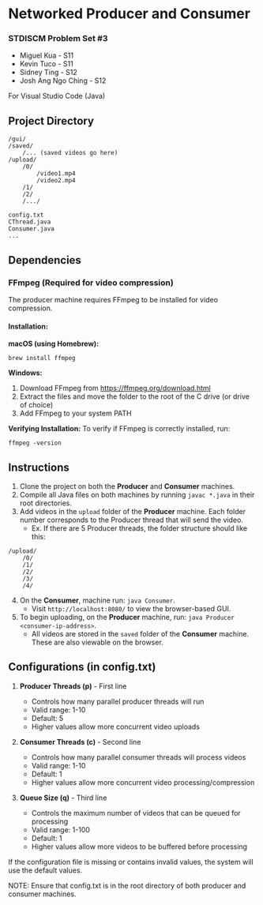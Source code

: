 # Networked Producer and Consumer

### STDISCM Problem Set #3
- Miguel Kua - S11
- Kevin Tuco - S11
- Sidney Ting - S12
- Josh Ang Ngo Ching - S12

For Visual Studio Code (Java)

## Project Directory
```
/gui/
/saved/
    /... (saved videos go here)
/upload/
    /0/
        /video1.mp4
        /video2.mp4
    /1/
    /2/
    /.../

config.txt
CThread.java
Consumer.java
...
```

## Dependencies

### FFmpeg (Required for video compression)
The producer machine requires FFmpeg to be installed for video compression. 

#### Installation:

**macOS (using Homebrew):**
```
brew install ffmpeg
```

**Windows:**
1. Download FFmpeg from https://ffmpeg.org/download.html
2. Extract the files and move the folder to the root of the C drive (or drive of choice)
3. Add FFmpeg to your system PATH

**Verifying Installation:**
To verify if FFmpeg is correctly installed, run:
```
ffmpeg -version
```

## Instructions
1. Clone the project on both the **Producer** and **Consumer** machines.
2. Compile all Java files on both machines by running ```javac *.java``` in their root directories.
3. Add videos in the `upload` folder of the **Producer** machine. Each folder number corresponds to the Producer thread that will send the video.
    - Ex. If there are 5 Producer threads, the folder structure should like this:
```
/upload/
    /0/
    /1/
    /2/
    /3/
    /4/
```

4. On the **Consumer**, machine run: ```java Consumer```.
    - Visit ```http://localhost:8080/``` to view the browser-based GUI.
5. To begin uploading, on the **Producer** machine, run: ```java Producer <consumer-ip-address>```.
    - All videos are stored in the `saved` folder of the **Consumer** machine. These are also viewable on the browser.

## Configurations (in config.txt)
1. **Producer Threads (p)** - First line
   - Controls how many parallel producer threads will run
   - Valid range: 1-10
   - Default: 5
   - Higher values allow more concurrent video uploads

2. **Consumer Threads (c)** - Second line
   - Controls how many parallel consumer threads will process videos
   - Valid range: 1-10
   - Default: 1
   - Higher values allow more concurrent video processing/compression

3. **Queue Size (q)** - Third line
   - Controls the maximum number of videos that can be queued for processing
   - Valid range: 1-100
   - Default: 1
   - Higher values allow more videos to be buffered before processing

If the configuration file is missing or contains invalid values, the system will use the default values.

NOTE: Ensure that config.txt is in the root directory of both producer and consumer machines.